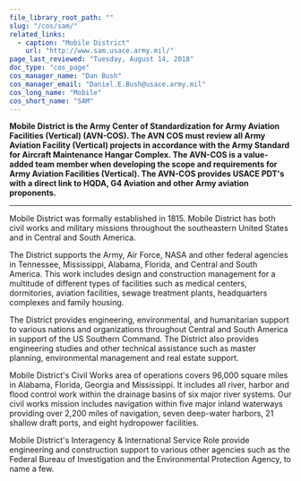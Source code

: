```yaml
---
file_library_root_path: ""
slug: "/cos/sam/"
related_links:
  - caption: "Mobile District"
    url: "http://www.sam.usace.army.mil/"
page_last_reviewed: "Tuesday, August 14, 2018"
doc_type: "cos_page"
cos_manager_name: "Dan Bush"
cos_manager_email: "Daniel.E.Bush@usace.army.mil"
cos_long_name: "Mobile"
cos_short_name: "SAM"
---
```


**Mobile District is the Army Center of Standardization for Army Aviation Facilities (Vertical) (AVN-COS). The AVN COS must review all Army Aviation Facility (Vertical) projects in accordance with the Army Standard for Aircraft Maintenance Hangar Complex. The AVN-COS is a value-added team member when developing the scope and requirements for Army Aviation Facilities (Vertical). The AVN-COS provides USACE PDT's with a direct link to HQDA, G4 Aviation and other Army aviation proponents.**

---

Mobile District was formally established in 1815. Mobile District has both civil works and military missions throughout the southeastern United States and in Central and South America.

The District supports the Army, Air Force, NASA and other federal agencies in Tennessee, Mississippi, Alabama, Florida, and Central and South America. This work includes design and construction management for a multitude of different types of facilities such as medical centers, dormitories, aviation facilities, sewage treatment plants, headquarters complexes and family housing.

The District provides engineering, environmental, and humanitarian support to various nations and organizations throughout Central and South America in support of the US Southern Command. The District also provides engineering studies and other technical assistance such as master planning, environmental management and real estate support.

Mobile District's Civil Works area of operations covers 96,000 square miles in Alabama, Florida, Georgia and Mississippi. It includes all river, harbor and flood control work within the drainage basins of six major river systems. Our civil works mission includes navigation within five major inland waterways providing over 2,200 miles of navigation, seven deep-water harbors, 21 shallow draft ports, and eight hydropower facilities.

Mobile District's Interagency & International Service Role provide engineering and construction support to various other agencies such as the Federal Bureau of Investigation and the Environmental Protection Agency, to name a few.
